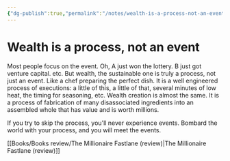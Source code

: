 ```yaml
---
{"dg-publish":true,"permalink":"/notes/wealth-is-a-process-not-an-event/","tags":["publish, compiled"]}
---
```



# Wealth is a process, not an event

Most people focus on the event. Oh, A just won the lottery. B just got venture capital. etc.
But wealth, the sustainable one is truly a process, not just an event.
Like a chef preparing the perfect dish. It is a well engineered process of executions: a little of this, a little of that, several minutes of low heat, the timing for seasoning, etc. Wealth creation is almost the same. It is a process of fabrication of many disassociated ingredients into an assembled whole that has value and is worth millions.

If you try to skip the process, you'll never experience events.
Bombard the world with your process, and you will meet the events.

[[Books/Books review/The Millionaire Fastlane (review)\|The Millionaire Fastlane (review)]]